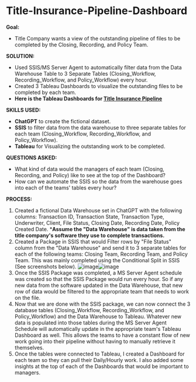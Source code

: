 # Title-Insurance-Pipeline-Dashboard

**Goal:**
- Title Company wants a view of the outstanding pipeline of files to be completed by the Closing, Recording, and Policy Team.

**SOLUTION:** 
- Used SSIS/MS Server Agent to automatically filter data from the Data Warehouse Table to 3 Separate Tables (Closing_Workflow, Recording_Workflow, and Policy_Workflow) every hour.
- Created 3 Tableau Dashboards to visualize the outstanding files to be completed by each team.
- **Here is the Tableau Dashboards for [Title Insurance Pipeline](https://public.tableau.com/views/TitleInsurancePipelineDashboard/RecordingDashboard?:language=en-US&:display_count=n&:origin=viz_share_link)**

**SKILLS USED:** 
- **ChatGPT** to create the fictional dataset. 
- **SSIS** to filter data from the data warehouse to three separate tables for each team (Closing_Workflow, Recording_Workflow, and Policy_Workflow).
- **Tableau** for Visualizing the outstanding work to be completed.

**QUESTIONS ASKED:** 
- What kind of data would the managers of each team (Closing, Recording, and Policy) like to see at the top of the Dashboard?
- How can we automate the SSIS so the data from the warehouse goes into each of the teams' tables every hour?
                 
**PROCESS:**
1. Created a fictional Data Warehouse set in ChatGPT with the following columns: Transaction ID,	Transaction State,	Transaction Type,	Underwriter,	Client,	File Status,	Closing Date,	Recording Date, Policy Created Date. ***Assume the "Data Warehouse" is data taken from the title company's software they use to complete transactions.**
2. Created a Package in SSIS that would Filter rows by "File Status" column from the "Data Warehouse" and send it to 3 separate tables for each of the following teams: Closing Team, Recording Team, and Policy Team. This was mainly completed using the Conditional Split in SSIS (See screenshots below). 
![image](https://user-images.githubusercontent.com/96438722/230170108-468b2bf1-354f-44fa-b41a-db61f301a441.png)![image](https://user-images.githubusercontent.com/96438722/230170374-d766a2e2-5d7f-442e-93a5-41288a0f6ec0.png)
3. Once the SSIS Package was completed, a MS Server Agent schedule was created so that the SSIS Package would run every hour. So if any new data from the software updated in the Data Warehouse, that new row of data would be filtered to the appropriate team that needs to work on the file.
4. Now that we are done with the SSIS package, we can now connect the 3 database tables (Closing_Workflow, Recording_Workflow, and Policy_Workflow) and the Data Warehouse to Tableau. Whatever new data is populated into those tables during the MS Server Agent Schedule will automatically update in the appropriate team's Tableau Dashboard as well. This allows the teams to have a constant flow of new work going into their pipeline without having to manually retrieve it themselves.
5. Once the tables were connected to Tableau, I created a Dashboard for each team so they can pull their Daily/Hourly work. I also added some insights at the top of each of the Dashboards that would be important to managers.


